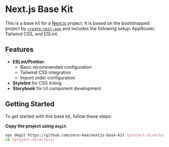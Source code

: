 # Next.js Base Kit

This is a base kit for a [Next.js](https://nextjs.org/) project. It is based on the bootstrapped project by [`create-next-app`](https://github.com/vercel/next.js/tree/canary/packages/create-next-app) and includes the following setup: AppRouter, Tailwind CSS, and ESLint.

## Features

- **ESLint/Prettier**:
  - Basic recommended configuration
  - Tailwind CSS integration
  - Import order configuration
- **Stylelint** for CSS linting
- **Storybook** for UI component development

## Getting Started

To get started with this base kit, follow these steps:

**Copy the project using `degit`**:
```bash
npx degit https://github.com/zero-koo/nextjs-base-kit [project-directory]
cd [project-directory]
